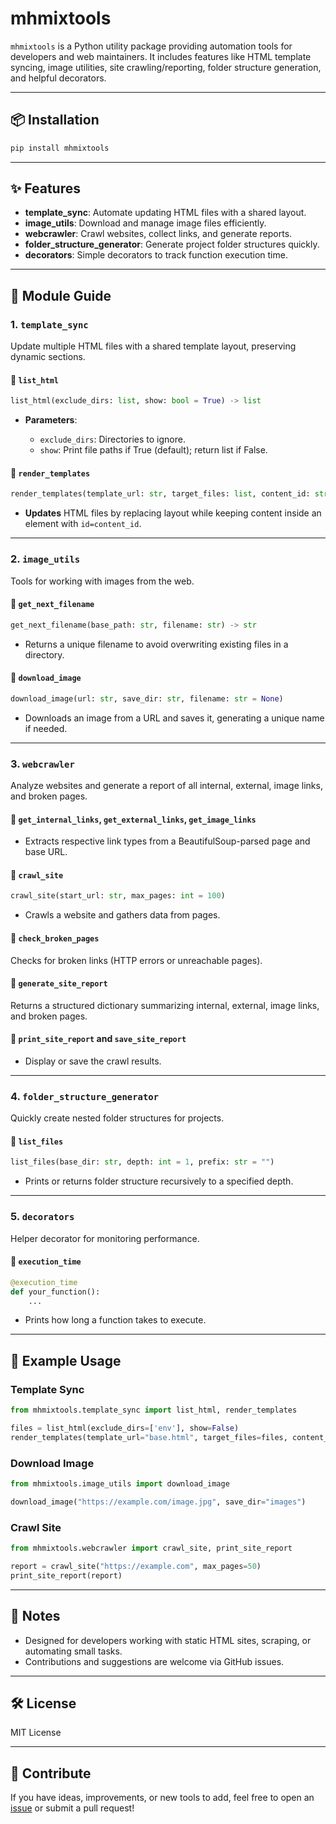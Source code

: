 
# mhmixtools

`mhmixtools` is a Python utility package providing automation tools for developers and web maintainers. It includes features like HTML template syncing, image utilities, site crawling/reporting, folder structure generation, and helpful decorators.

---

## 📦 Installation

```bash
pip install mhmixtools
````

---

## ✨ Features

* **template\_sync**: Automate updating HTML files with a shared layout.
* **image\_utils**: Download and manage image files efficiently.
* **webcrawler**: Crawl websites, collect links, and generate reports.
* **folder\_structure\_generator**: Generate project folder structures quickly.
* **decorators**: Simple decorators to track function execution time.

---

## 🧩 Module Guide

### 1. `template_sync`

Update multiple HTML files with a shared template layout, preserving dynamic sections.

#### 🔹 `list_html`

```python
list_html(exclude_dirs: list, show: bool = True) -> list
```

* **Parameters**:

  * `exclude_dirs`: Directories to ignore.
  * `show`: Print file paths if True (default); return list if False.

#### 🔹 `render_templates`

```python
render_templates(template_url: str, target_files: list, content_id: str, indent: int = 4)
```

* **Updates** HTML files by replacing layout while keeping content inside an element with `id=content_id`.

---

### 2. `image_utils`

Tools for working with images from the web.

#### 🔹 `get_next_filename`

```python
get_next_filename(base_path: str, filename: str) -> str
```

* Returns a unique filename to avoid overwriting existing files in a directory.

#### 🔹 `download_image`

```python
download_image(url: str, save_dir: str, filename: str = None)
```

* Downloads an image from a URL and saves it, generating a unique name if needed.

---

### 3. `webcrawler`

Analyze websites and generate a report of all internal, external, image links, and broken pages.

#### 🔹 `get_internal_links`, `get_external_links`, `get_image_links`

* Extracts respective link types from a BeautifulSoup-parsed page and base URL.

#### 🔹 `crawl_site`

```python
crawl_site(start_url: str, max_pages: int = 100)
```

* Crawls a website and gathers data from pages.

#### 🔹 `check_broken_pages`

Checks for broken links (HTTP errors or unreachable pages).

#### 🔹 `generate_site_report`

Returns a structured dictionary summarizing internal, external, image links, and broken pages.

#### 🔹 `print_site_report` and `save_site_report`

* Display or save the crawl results.

---

### 4. `folder_structure_generator`

Quickly create nested folder structures for projects.

#### 🔹 `list_files`

```python
list_files(base_dir: str, depth: int = 1, prefix: str = "")
```

* Prints or returns folder structure recursively to a specified depth.

---

### 5. `decorators`

Helper decorator for monitoring performance.

#### 🔹 `execution_time`

```python
@execution_time
def your_function():
    ...
```

* Prints how long a function takes to execute.

---

## 🧪 Example Usage

### Template Sync

```python
from mhmixtools.template_sync import list_html, render_templates

files = list_html(exclude_dirs=['env'], show=False)
render_templates(template_url="base.html", target_files=files, content_id="content")
```

### Download Image

```python
from mhmixtools.image_utils import download_image

download_image("https://example.com/image.jpg", save_dir="images")
```

### Crawl Site

```python
from mhmixtools.webcrawler import crawl_site, print_site_report

report = crawl_site("https://example.com", max_pages=50)
print_site_report(report)
```

---

## 📌 Notes

* Designed for developers working with static HTML sites, scraping, or automating small tasks.
* Contributions and suggestions are welcome via GitHub issues.

---

## 🛠️ License

MIT License

---

## 🤝 Contribute

If you have ideas, improvements, or new tools to add, feel free to open an [issue](https://github.com/mahamudh472/mhmixtools/issues) or submit a pull request!

